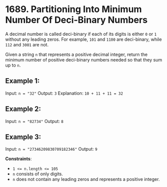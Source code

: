 # 1689. Partitioning Into Minimum Number Of Deci-Binary Numbers
A decimal number is called deci-binary if each of its digits is either `0` or `1` without any leading zeros. For example, `101` and `1100` are deci-binary, while `112` and `3001` are not.

Given a string `n` that represents a positive decimal integer, return the minimum number of positive deci-binary numbers needed so that they sum up to `n`.

## Example 1:

Input: `n = "32"`
Output: `3`
Explanation: `10 + 11 + 11 = 32`


## Example 2:

Input: `n = "82734"`
Output: `8`


## Example 3:

Input: `n = "27346209830709182346"`
Output: `9`


**Constraints**:

- `1 <= n.length <= 105`
- `n` consists of only digits.
- `n` does not contain any leading zeros and represents a positive integer.